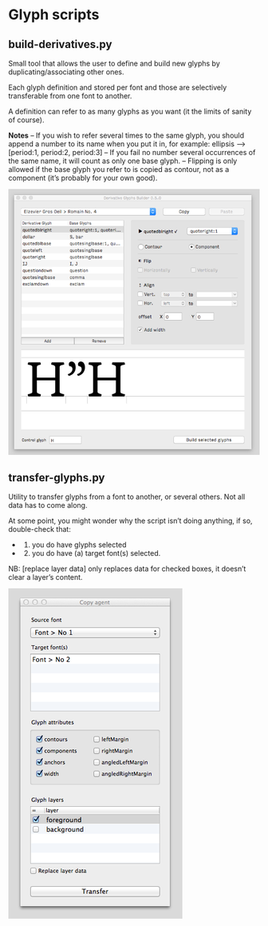 Glyph scripts
================

## build-derivatives.py

Small tool that allows the user to define and build new glyphs by duplicating/associating other ones.

Each glyph definition and stored per font and those are selectively transferable from one font to another.

A definition can refer to as many glyphs as you want (it the limits of sanity of course). 

**Notes** 
– If you wish to refer several times to the same glyph, you should append a number to its name when you put it in, for example: ellipsis —> [period:1, period:2, period:3]
– If you fail no number several occurrences of the same name, it will count as only one base glyph.
– Flipping is only allowed if the base glyph you refer to is copied as contour, not as a component (it’s probably for your own good).

![alt tag](build-derivatives.png)

## transfer-glyphs.py

Utility to transfer glyphs from a font to another, or several others. Not all data has to come along. 

At some point, you might wonder why the script isn’t doing anything, if so, double-check that:
+ 1. you do have glyphs selected 
+ 2. you do have (a) target font(s)  selected.

NB: [replace layer data] only replaces data for checked boxes, it doesn’t clear a layer’s content. 

![alt tag](transfer-glyphs.png)
